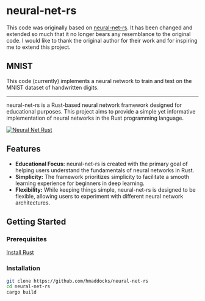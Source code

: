 # neural-net-rs

This code was originally based on [neural-net-rs](https://github.com/your-username/neural-net-rs). It has been changed and extended so much that it no longer bears any resemblance to the original code. I would like to thank the original author for their work and for inspiring me to extend this project.

## MNIST

This code (currently) implements a neural network to train and test on the MNIST dataset of handwritten digits.

- - -

neural-net-rs is a Rust-based neural network framework designed for educational purposes. This project aims to provide a simple yet informative implementation of neural networks in the Rust programming language.

[![Neural Net Rust](https://img.youtube.com/vi/DKbz9pNXVdE/0.jpg)](https://www.youtube.com/watch?v=DKbz9pNXVdE)

## Features

- **Educational Focus:** neural-net-rs is created with the primary goal of helping users understand the fundamentals of neural networks in Rust.
- **Simplicity:** The framework prioritizes simplicity to facilitate a smooth learning experience for beginners in deep learning.
- **Flexibility:** While keeping things simple, neural-net-rs is designed to be flexible, allowing users to experiment with different neural network architectures.

## Getting Started

### Prerequisites

[Install Rust](https://www.rust-lang.org/learn/get-started)

### Installation

```bash
git clone https://github.com/hmaddocks/neural-net-rs
cd neural-net-rs
cargo build
